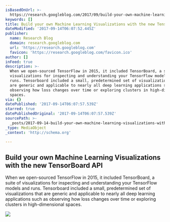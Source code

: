 ```yaml
---
isBasedOnUrl: >-
  https://research.googleblog.com/2017/09/build-your-own-machine-learning.html?m=1
keywords: []
title: Build your own Machine Learning Visualizations with the new TensorBoard API
dateModified: '2017-09-14T06:07:52.445Z'
publisher:
  name: Research Blog
  domain: research.googleblog.com
  url: 'https://research.googleblog.com'
  favicon: 'https://research.googleblog.com/favicon.ico'
author: []
inFeed: true
description: >-
  When we open-sourced TensorFlow in 2015, it included TensorBoard, a suite of
  visualizations for inspecting and understanding your TensorFlow models and
  runs. Tensorboard included a small, predetermined set of visualizations that
  are generic and applicable to nearly all deep learning applications such as
  observing how loss changes over time or exploring clusters in high-dimensional
  spaces.
via: {}
datePublished: '2017-09-14T06:07:57.539Z'
starred: true
datePublishedOriginal: '2017-09-14T06:07:57.539Z'
sourcePath: >-
  _posts/2017-09-14-build-your-own-machine-learning-visualizations-with-the-new.md
_type: MediaObject
_context: 'http://schema.org'

---
```

<article style=""><h1>Build your own Machine Learning Visualizations with the new TensorBoard API</h1><p>When we open-sourced TensorFlow in 2015, it included TensorBoard, a suite of visualizations for inspecting and understanding your TensorFlow models and runs. Tensorboard included a small, predetermined set of visualizations that are generic and applicable to nearly all deep learning applications such as observing how loss changes over time or exploring clusters in high-dimensional spaces.</p><img src="http://1.bp.blogspot.com/-5bPNsF5plzw/VnJWs-7RbrI/AAAAAAAARmA/DaZmn8YUjAk/s1600-r/logo_research_at_google_color_1x_web_512dp.png" /></article>